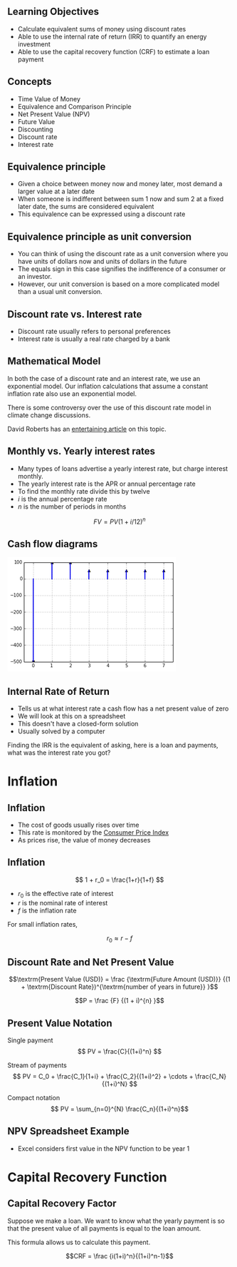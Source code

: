 ## Learning Objectives

- Calculate equivalent sums of money using discount rates
- Able to use the internal rate of return (IRR) to quantify an energy investment
- Able to use the capital recovery function (CRF) to estimate a loan
    payment


## Concepts
- Time Value of Money
- Equivalence and Comparison Principle
- Net Present Value (NPV)
- Future Value
- Discounting
- Discount rate
- Interest rate

## Equivalence principle
- Given a choice between money now and money later, most demand a larger value at a later date
- When someone is indifferent between sum 1 now and sum 2 at a fixed later date, the sums are considered equivalent
- This equivalence can be expressed using a discount rate

## Equivalence principle as unit conversion

- You can think of using the discount rate as a unit conversion where you have units of dollars now and units of dollars in the future
- The equals sign in this case signifies the indifference of a consumer or an investor.
- However, our unit conversion is based on a more complicated model than a usual unit conversion.

## Discount rate vs. Interest rate

- Discount rate usually refers to personal preferences
- Interest rate is usually a real rate charged by a bank

## Mathematical Model

In both the case of a discount rate and an interest rate, we use an exponential model.
Our inflation calculations that assume a constant inflation rate also use an exponential model.

There is some controversy over the use of this discount rate model in climate change discussions.

David Roberts has an
[entertaining article](https://grist.org/article/discount-rates-a-boring-thing-you-should-know-about-with-otters/)
on this topic.

## Monthly vs. Yearly interest rates

- Many types of loans advertise a yearly interest rate, but charge
    interest monthly.
- The yearly interest rate is the APR or annual percentage rate
- To find the monthly rate divide this by twelve
- $i$ is the annual percentage rate
- $n$ is the number of periods in months

$$ FV = PV (1 + i/12)^{n} $$



## Cash flow diagrams
![Cash Flow Diagram](./figures/cash-flow.png)


<!-- ## NPV Spreadsheet Example -->
<!-- create a net present value calculation -->
<!-- show by hand and with NPV function -->

<!-- &#45; Excel considers first value in the NPV function to be year 1 -->









## Internal Rate of Return
- Tells us at what interest rate a cash flow has a net present value of
  zero
- We will look at this on a spreadsheet
- This doesn't have a closed-form solution
- Usually solved by a computer

Finding the IRR is the equivalent of asking, here is a loan and payments, what was the interest rate you got?



# Inflation

## Inflation

- The cost of goods usually rises over time
- This rate is monitored by the [Consumer Price Index](http://www.bls.gov/cpi/)
- As prices rise, the value of money decreases


## Inflation

$$ 1 + r_0 = \frac{1+r}{1+f} $$

- $r_0$ is the effective rate of interest
- $r$ is the nominal rate of interest
- $f$ is the inflation rate

For small inflation rates,

$$ r_0 \approx r - f $$




## Discount Rate and Net Present Value

$$\textrm{Present Value (USD)} =
\frac
{\textrm{Future Amount (USD)}}
{(1 + \textrm{Discount Rate})^{\textrm{number of years in future}} }$$

$$P = \frac {F} {(1 + i)^{n} }$$


## Present Value Notation
Single payment
$$ PV = \frac{C}{(1+i)^n} $$

Stream of payments
$$
PV = C_0 +
        \frac{C_1}{1+i} +
        \frac{C_2}{(1+i)^2} +
        \cdots +
        \frac{C_N}{(1+i)^N}
$$

Compact notation
$$ PV = \sum_{n=0}^{N} \frac{C_n}{(1+i)^n}$$





## NPV Spreadsheet Example
<!-- create a net present value calculation -->
<!-- show by hand and with NPV function -->

- Excel considers first value in the NPV function to be year 1

<!-- ## Loan Spreadsheet Example -->

<!-- &#45; You can arrive at a loan payment by trial and error in a spreadsheet. -->




# Capital Recovery Function

## Capital Recovery Factor
Suppose we make a loan.  We want to know what the yearly payment is so
that the present value of all payments is equal to the loan amount.

This formula allows us to calculate this payment.

$$CRF = \frac {i(1+i)^n}{(1+i)^n-1}$$




